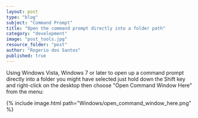 ```yaml
---
layout: post
type: "blog"
subject: "Command Prompt"
title: "Open the command prompt directly into a folder path"
category: "development"
image: "post_tools.jpg"
resource_folder: "post"
author: "Rogerio dos Santos"
published: true
---
```


Using Windows Vista, Windows 7 or later to open up a command prompt directly into a folder you might have selected just hold down the Shift key and right-click on the desktop then choose "Open Command Window Here" from the menu:

{% include image.html path="Windows/open_command_window_here.png" %}

